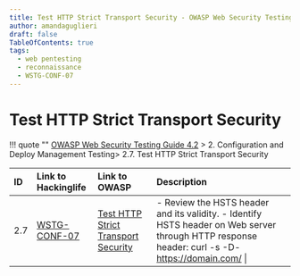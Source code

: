 ```yaml
---
title: Test HTTP Strict Transport Security - OWASP Web Security Testing Guide 
author: amandaguglieri
draft: false
TableOfContents: true
tags:
  - web pentesting
  - reconnaissance
  - WSTG-CONF-07
---
```




# Test HTTP Strict Transport Security

!!! quote ""
	[OWASP Web Security Testing Guide 4.2](index.md) > 2. Configuration and Deploy Management Testing> 2.7. Test HTTP Strict Transport Security

|ID|Link to Hackinglife|Link to OWASP|Description|
|:---|:---|:---|:---|
|2.7|[WSTG-CONF-07](WSTG-CONF-07.md)|[Test HTTP Strict Transport Security](https://owasp.org/www-project-web-security-testing-guide/latest/4-Web_Application_Security_Testing/02-Configuration_and_Deployment_Management_Testing/07-Test_HTTP_Strict_Transport_Security)|- Review the HSTS header and its validity. - Identify HSTS header on Web server through HTTP response header: curl -s -D- https://domain.com/ \| 


